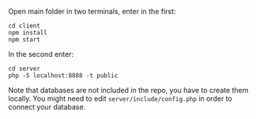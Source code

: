Open main folder in two terminals, enter in the first:
```
cd client
npm install
npm start
```
In the second enter:
```
cd server
php -S localhost:8888 -t public
```
Note that databases are not included in the repo, you have to create them locally.
You might need to edit `server/include/config.php` in order to connect your database.